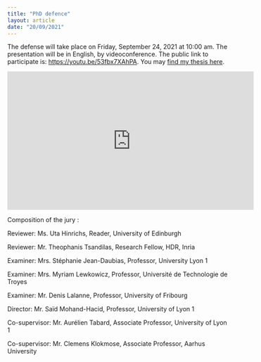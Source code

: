 ```yaml
---
title: "PhD defence"
layout: article
date: "20/09/2021"
---
```


The defense will take place on Friday, September 24, 2021 at 10:00 am. The presentation will be in English, by videoconference. The public link to participate is: https://youtu.be/53fbx7XAhPA. You may [find my thesis here](https://www.krlx.fr/files/AD_thesis_final.pdf).

<iframe width="560" height="315" src="https://youtu.be/53fbx7XAhPA" title="YouTube video player" frameborder="0" allow="accelerometer; autoplay; clipboard-write; encrypted-media; gyroscope; picture-in-picture" allowfullscreen></iframe>

Composition of the jury :


Reviewer: Ms. Uta Hinrichs, Reader, University of Edinburgh

Reviewer: Mr. Theophanis Tsandilas, Research Fellow, HDR, Inria

Examiner: Mrs. Stéphanie Jean-Daubias, Professor, University Lyon 1

Examiner: Mrs. Myriam Lewkowicz, Professor, Université de Technologie de Troyes

Examiner: Mr. Denis Lalanne, Professor, University of Fribourg

Director: Mr. Saïd Mohand-Hacid, Professor, University of Lyon 1

Co-supervisor: Mr. Aurélien Tabard, Associate Professor, University of Lyon 1

Co-supervisor: Mr. Clemens Klokmose, Associate Professor, Aarhus University
